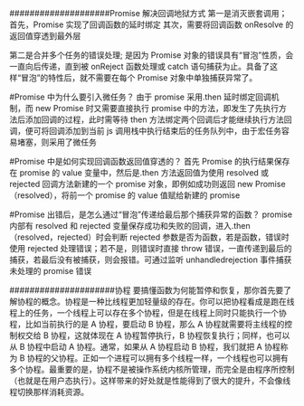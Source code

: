 ####################Promise 解决回调地狱方式
第一是消灭嵌套调用；
首先，Promise 实现了回调函数的延时绑定
其次，需要将回调函数 onResolve 的返回值穿透到最外层

第二是合并多个任务的错误处理;
是因为 Promise 对象的错误具有“冒泡”性质，会一直向后传递，直到被 onReject 函数处理或 catch 语句捕获为止。具备了这样“冒泡”的特性后，就不需要在每个 Promise 对象中单独捕获异常了。

#Promise 中为什么要引入微任务？
由于 promise 采用.then 延时绑定回调机制，而 new Promise 时又需要直接执行 promise 中的方法，即发生了先执行方法后添加回调的过程，此时需等待 then 方法绑定两个回调后才能继续执行方法回调，便可将回调添加到当前 js 调用栈中执行结束后的任务队列中，由于宏任务容易堵塞，则采用了微任务

#Promise 中是如何实现回调函数返回值穿透的？
首先 Promise 的执行结果保存在 promise 的 value 变量中，然后是.then 方法返回值为使用 resolved 或 rejected 回调方法新建的一个 promise 对象，即例如成功则返回 new Promise（resolved），将前一个 promise 的 value 值赋给新建的 promise

#Promise 出错后，是怎么通过“冒泡”传递给最后那个捕获异常的函数？
promise 内部有 resolved 和 rejected 变量保存成功和失败的回调，进入.then（resolved，rejected）时会判断 rejected 参数是否为函数，若是函数，错误时使用 rejected 处理错误；若不是，则错误时直接 throw 错误，一直传递到最后的捕获，若最后没有被捕获，则会报错。可通过监听 unhandledrejection 事件捕获未处理的 promise 错误

#####################协程
要搞懂函数为何能暂停和恢复，那你首先要了解协程的概念。协程是一种比线程更加轻量级的存在。你可以把协程看成是跑在线程上的任务，一个线程上可以存在多个协程，但是在线程上同时只能执行一个协程，比如当前执行的是 A 协程，要启动 B 协程，那么 A 协程就需要将主线程的控制权交给 B 协程，这就体现在 A 协程暂停执行，B 协程恢复执行；同样，也可以从 B 协程中启动 A 协程。通常，如果从 A 协程启动 B 协程，我们就把 A 协程称为 B 协程的父协程。正如一个进程可以拥有多个线程一样，一个线程也可以拥有多个协程。最重要的是，协程不是被操作系统内核所管理，而完全是由程序所控制（也就是在用户态执行）。这样带来的好处就是性能得到了很大的提升，不会像线程切换那样消耗资源。
